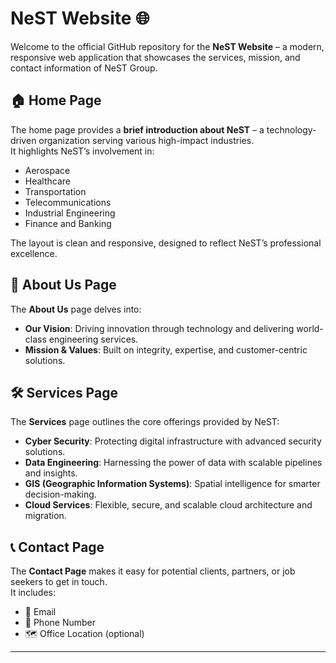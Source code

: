 # NeST Website 🌐

Welcome to the official GitHub repository for the **NeST Website** – a modern, responsive web application that showcases the services, mission, and contact information of NeST Group.

## 🏠 Home Page

The home page provides a **brief introduction about NeST** – a technology-driven organization serving various high-impact industries.  
It highlights NeST’s involvement in:

- Aerospace
- Healthcare
- Transportation
- Telecommunications
- Industrial Engineering
- Finance and Banking

The layout is clean and responsive, designed to reflect NeST’s professional excellence.

## 🧭 About Us Page

The **About Us** page delves into:

- **Our Vision**: Driving innovation through technology and delivering world-class engineering services.
- **Mission & Values**: Built on integrity, expertise, and customer-centric solutions.


## 🛠️ Services Page

The **Services** page outlines the core offerings provided by NeST:

- **Cyber Security**: Protecting digital infrastructure with advanced security solutions.
- **Data Engineering**: Harnessing the power of data with scalable pipelines and insights.
- **GIS (Geographic Information Systems)**: Spatial intelligence for smarter decision-making.
- **Cloud Services**: Flexible, secure, and scalable cloud architecture and migration.
  


## 📞 Contact Page

The **Contact Page** makes it easy for potential clients, partners, or job seekers to get in touch.  
It includes:

- 📧 Email
- 📱 Phone Number
- 🗺️ Office Location (optional)


---



